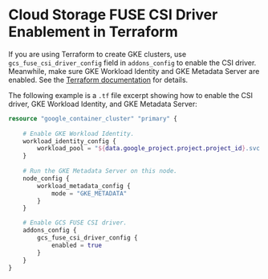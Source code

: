 <!--
Copyright 2018 The Kubernetes Authors.
Copyright 2022 Google LLC

Licensed under the Apache License, Version 2.0 (the "License");
you may not use this file except in compliance with the License.
You may obtain a copy of the License at

    https://www.apache.org/licenses/LICENSE-2.0

Unless required by applicable law or agreed to in writing, software
distributed under the License is distributed on an "AS IS" BASIS,
WITHOUT WARRANTIES OR CONDITIONS OF ANY KIND, either express or implied.
See the License for the specific language governing permissions and
limitations under the License.
-->

# Cloud Storage FUSE CSI Driver Enablement in Terraform

If you are using Terraform to create GKE clusters, use `gcs_fuse_csi_driver_config` field in `addons_config` to enable the CSI driver. Meanwhile, make sure GKE Workload Identity and GKE Metadata Server are enabled. See the [Terraform documentation](https://registry.terraform.io/providers/hashicorp/google/latest/docs/resources/container_cluster) for details.

The following example is a `.tf` file excerpt showing how to enable the CSI driver, GKE Workload Identity, and GKE Metadata Server:

```terraform
resource "google_container_cluster" "primary" {
    
    # Enable GKE Workload Identity.
    workload_identity_config {
        workload_pool = "${data.google_project.project.project_id}.svc.id.goog"
    }
    
    # Run the GKE Metadata Server on this node.
    node_config {
        workload_metadata_config {
            mode = "GKE_METADATA"
        }
    }

    # Enable GCS FUSE CSI driver.
    addons_config {
        gcs_fuse_csi_driver_config {
            enabled = true
        }
    }
}
```

